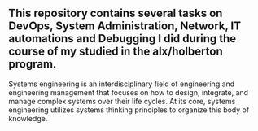 ## This repository contains several tasks on DevOps, System Administration, Network, IT automations and Debugging I did during the course of my studied in the alx/holberton program.

Systems engineering is an interdisciplinary field of engineering and engineering management that focuses on how to design, integrate, and manage complex systems over their life cycles. At its core, systems engineering utilizes systems thinking principles to organize this body of knowledge.

